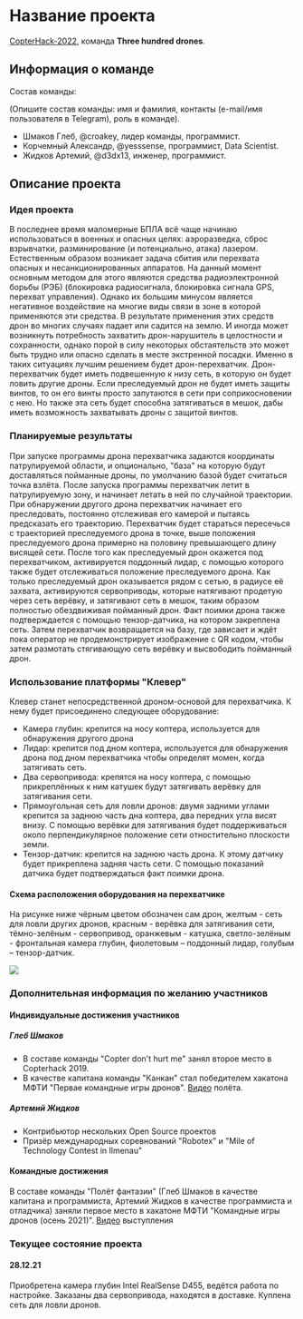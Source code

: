 # Название проекта

[CopterHack-2022](copterhack2022.md), команда **Three hundred drones**.

## Информация о команде

Состав команды:

(Опишите состав команды: имя и фамилия, контакты (e-mail/имя пользователя в Telegram), роль в команде).

* Шмаков Глеб, @croakey, лидер команды, программист.
* Корчемный Александр, @yesssense, программист, Data Scientist.
* Жидков Артемий, @d3dx13, инженер, программист.

## Описание проекта

### Идея проекта

В последнее время маломерные БПЛА всё чаще начинаю использоваться в военных и опасных целях: аэроразведка, сброс взрывчатки, разминирование (и потенциально, атака) лазером. Естественным образом возникает задача сбития или перехвата опасных и несанкционированных аппаратов. На данный момент основным методом для этого являются средства радиоэлектронной борьбы (РЭБ) (блокировка радиосигнала, блокировка сигнала GPS, перехват управления). Однако их большим минусом является негативное воздействие на многие виды связи в зоне в которой применяются эти средства. В результате применения этих средств дрон во многих случаях падает или садится на землю. И иногда может возникнуть потребность захватить дрон-нарушитель в целостности и сохранности, однако порой в силу некоторых обстаятельств это может быть трудно или опасно сделать в месте экстренной посадки. Именно в таких ситуациях лучшим решением будет дрон-перехватчик.
Дрон-перехватчик будет иметь подвешенную к низу сеть, в которую он будет ловить другие дроны. Если преследуемый дрон не будет иметь защиты винтов, то он его винты просто запутаются в сети при соприкосновении с нею. Но также эта сеть будет способна затягиваться в мешок, дабы иметь возможность захватывать дроны с защитой винтов.


### Планируемые результаты

При запуске программы дрона перехватчика задаются координаты патрулируемой области, и опционально, "база" на которую будут доставляться пойманные дроны, по умолчанию базой будет
считаться точка взлёта. После запуска программы перехватчик летит в патрулируемую зону, и начинает летать в ней по случайной траектории. При обнаружении другого дрона 
перехватчик начинает его преследовать, постоянно отслеживая его камерой и пытаясь предсказать его траекторию. Перехватчик будет стараться пересечься с траекторией преследуемого
дрона в точке, выше положения преследуемого дрона примерно на половину превышающего длину висящей сети. После того как преследуемый дрон окажется под перехватчиком, 
активируется поддонный лидар, с помощью которого также будет отслеживаться положение преследуемого дрона. Как только преследуемый дрон оказывается рядом с сетью, в радиусе её
захвата, активируются сервоприводы, которые натягивают продетую через сеть верёвку, и затягивают сеть в мешок, таким образом полностью обездвиживая пойманный дрон. Факт поимки 
дрона также подтверждается с помощью тензор-датчика, на котором закреплена сеть. Затем перехватчик возвращается на базу, где зависает и ждёт пока оператор не продемонстрирует
изображение с QR кодом, чтобы затем размотать стягивающую сеть верёвку и высвободить пойманный дрон.

### Использование платформы "Клевер"

Клевер станет непосредственной дроном-основой для перехватчика. К нему будет присоединено следующее оборудование:
* Камера глубин: крепится на носу коптера, используется для обнаружения другого дрона
* Лидар: крепится под дном коптера, используется для обнаружения дрона под дном перехватчика чтобы определят момен, когда затягивать сеть.
* Два сервопривода: крепятся на носу коптера, с помощью прикреплённых к ним катушек будут затягивать верёвку для затягивания сети.
* Прямоугольная сеть для ловли дронов: двумя задними углами крепится за заднюю часть дна коптера, два передних угла висят внизу. С помощью верёвки для затягивания будет поддерживаться около перпендикулярное положение сети отностительно плоскости земли.
* Тензор-датчик: крепится на заднюю часть дрона. К этому датчику будет прикреплена задняя часть сети. С помощью показаний датчика будет подтверждаться факт поимки дрона.

#### Схема расположения оборудования на перехватчике
На рисунке ниже чёрным цветом обозначен сам дрон, желтым - сеть для ловли других дронов, красным - верёвка для затягивания сети, тёмно-зелёным - сервопривод, оранжевым - катушка, светло-зелёным - фронтальная камера глубин, фиолетовым – поддонный лидар, голубым – тензор-датчик.

<img src="https://github.com/deadln/clover/blob/interceptor/docs/assets/interceptor/interceptor-profile.png">

### Дополнительная информация по желанию участников

#### Индивидуальные достижения участников
##### Глеб Шмаков
* В составе команды "Copter don't hurt me" занял второе место в Copterhack 2019.
* В качестве капитана команды "Канкан" стал победителем хакатона МФТИ "Первае командные игры дронов". [Видео](https://youtu.be/kdBKRd5v-Cc?t=4208) полёта.
##### Артемий Жидков
* Контрибьютор нескольких Open Source проектов
* Призёр международных соревнований "Robotex" и "Mile of Technology Contest in Ilmenau"

#### Командные достижения
В составе команды "Полёт фантазии" (Глеб Шмаков в качестве капитана и программиста, Артемий Жидков в качестве программиста и отладчика) заняли первое место в хакатоне МФТИ "Командные игры дронов (осень 2021)". [Видео](https://youtu.be/W6v-cVKNbhQ?t=21721) выступления
### Текущее состояние проекта
#### 28.12.21 
Приобретена камера глубин Intel RealSense D455, ведётся работа по настройке. Заказаны два сервопривода, находятся в доставке. Куплена сеть для ловли дронов. 
